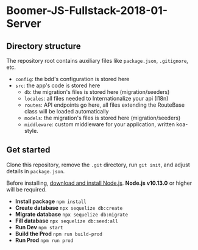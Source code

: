 # Boomer-JS-Fullstack-2018-01-Server

## Directory structure

The repository root contains auxiliary files like `package.json`, `.gitignore`, etc.

- `config`: the bdd's configuration is stored here
- `src`: the app's code is stored here
  - `db`: the migration's files is stored here (migration/seeders)
  - `locales`: all files needed to Internationalize your api (I18n)
  - `routes`: API endpoints go here, all files extending the RouteBase class will be loaded automatically
  - `models`: the migration's files is stored here (migration/seeders)
  - `middleware`: custom middleware for your application, written koa-style.

## Get started

Clone this repository, remove the `.git` directory, run `git init`, and adjust details in `package.json`.

Before installing, [download and install Node.js](https://nodejs.org/en/download/). **Node.js v10.13.0** or higher will be required.

- **Install package**
  `npm install`
- **Create database**
  `npx sequelize db:create`
- **Migrate database**
  `npx sequelize db:migrate`
- **Fill database**
  `npx sequelize db:seed:all`
- **Run Dev**
  `npm start`
- **Build the Prod**
  `npm run build-prod`
- **Run Prod**
  `npm run prod`
